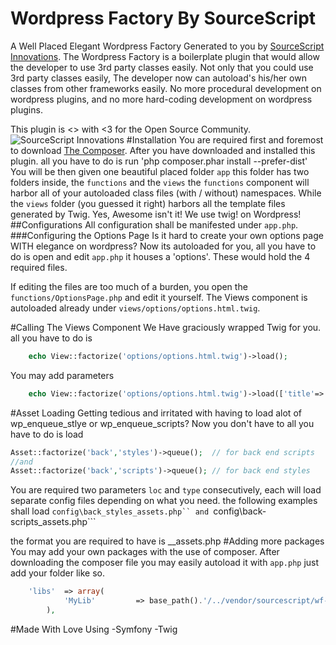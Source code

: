 Wordpress Factory By SourceScript
===
A Well Placed Elegant Wordpress Factory Generated to you by [SourceScript Innovations](http://sourcescript.ph/img/logo.png). The Wordpress Factory is a boilerplate plugin that would allow the developer to use 3rd party classes easily. Not only that you could use 3rd party classes easily, The developer now can autoload's his/her own classes from other frameworks easily. No more procedural development on wordpress plugins, and no more hard-coding development on wordpress plugins.

This plugin is <> with <3 for the Open Source Community.
![SourceScript Innovations](http://sourcescript.ph/img/logo.png)
#Installation
You are required first and foremost to download [The Composer](http://getcomposer.org/download). After you have downloaded and installed this plugin. all you have to do is run 'php composer.phar install --prefer-dist'
You will be then given one beautiful placed folder ```app``` this folder has two folders inside, the ```functions``` and the ```views``` the ```functions``` component will harbor all of your autoloaded class files (with / without) namespaces. While the ```views``` folder (you guessed it right) harbors all the template files generated by Twig. Yes, Awesome isn't it! We use twig! on Wordpress!
##Configurations
All configuration shall be manifested under ```app.php```. 
###Configuring the Options Page
Is it hard to create your own options page WITH elegance on wordpress? Now its autoloaded for you, all you have to do is open and edit ```app.php``` it houses a 'options'. These would hold the 4 required files.

If editing the files are too much of a burden, you open the ```functions/OptionsPage.php``` and edit it yourself. The Views component is autoloaded already under ```views/options/options.html.twig```.

#Calling The Views Component
We Have graciously wrapped Twig for you.
all you have to do is
```php
	echo View::factorize('options/options.html.twig')->load();
```

You may add parameters
```php
	echo View::factorize('options/options.html.twig')->load(['title'=>'Options Title', 'content'=>'content']);
```
#Asset Loading
Getting tedious and irritated with having to load alot of wp_enqueue_stlye or wp_enqueue_scripts? Now you don't have to all you have to do is load
```php
Asset::factorize('back','styles')->queue();  // for back end scripts 
//and
Asset::factorize('back','scripts')->queue(); // for back end styles
```
You are required two parameters ```loc``` and ```type``` consecutively, each will load separate config files depending on what you need. the following examples shall load ```config\back_styles_assets.php`` and ```config\back-scripts_assets.php```

the format you are required to have is <loc>_<type>_assets.php
#Adding more packages
You may add your own packages with the use of composer. After downloading the composer file you may easily autoload it with ```app.php``` just add your folder like so.
```php
	'libs'	=> array(
			'MyLib' 		=> base_path().'/../vendor/sourcescript/wf-core-framework/src', //add your own file
		),
```
#Made With Love Using
	-Symfony
	-Twig
